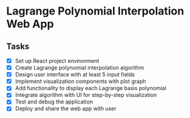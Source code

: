 # Lagrange Polynomial Interpolation Web App

## Tasks
- [x] Set up React project environment
- [x] Create Lagrange polynomial interpolation algorithm
- [x] Design user interface with at least 5 input fields
- [x] Implement visualization components with plot graph
- [x] Add functionality to display each Lagrange basis polynomial
- [x] Integrate algorithm with UI for step-by-step visualization
- [x] Test and debug the application
- [x] Deploy and share the web app with user
